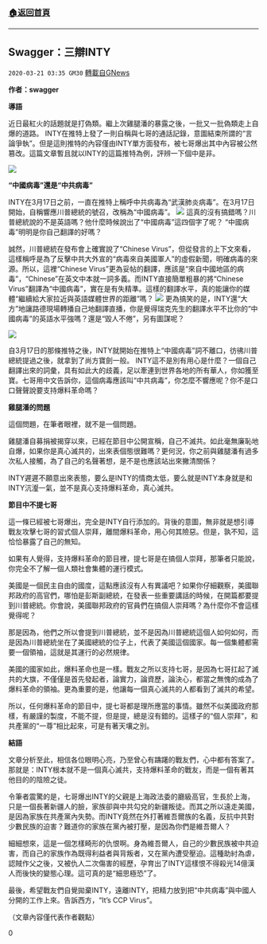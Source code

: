 ###  [:house:返回首頁](https://github.com/ourhimalayas/txt)
---

## Swagger：三辯INTY
`2020-03-21 03:35 GM30` [轉載自GNews](https://gnews.org/zh-hant/147415/)

**作者：swagger**

**導語**

近日最紅火的話題就是打偽類。繼上次雞腿潘的暴露之後，一批又一批偽類走上自爆的道路。 INTY在推特上發了一則自稱與七哥的通話記錄，意圖結束所謂的“言論爭執”。但是這則推特的內容僅由INTY單方面發布，被七哥爆出其中內容被公然篡改。這篇文章暫且就以INTY的這篇推特為例，評辨一下個中是非。

![](https://s3-ap-northeast-1.amazonaws.com/news.guo.offload.media/wp-content/uploads/2020/03/21031929/1-1-31.jpg)

**“中國病毒”還是“中共病毒”**

INTY在3月17日之前，一直在推特上稱呼中共病毒為“武漢肺炎病毒”。在3月17日開始，自稱響應川普總統的號召，改稱為“中國病毒”。
![](https://s3-ap-northeast-1.amazonaws.com/news.guo.offload.media/wp-content/uploads/2020/03/21031832/2-81.png)
這真的沒有搞錯嗎？川普總統說的不是英語嗎？他什麼時候說出了“中國病毒”這四個字了呢？ “中國病毒”明明是你自己翻譯的好嗎？

誠然，川普總統在發布會上確實說了“Chinese Virus”，但從發言的上下文來看，這樣稱呼是為了反擊中共大外宣的“病毒來自美國軍人”的虛假新聞，明確病毒的來源。所以，這裡“Chinese Virus”更為妥帖的翻譯，應該是“來自中國地區的病毒”，“Chinese”在英文中本就一詞多義。而INTY直接簡單粗暴的將“Chinese Virus”翻譯為“中國病毒”，實在是有失精準。這樣的翻譯水平，真的能讓你的媒體“繼續給大家拉近與英語媒體世界的距離”嗎？
![](https://s3-ap-northeast-1.amazonaws.com/news.guo.offload.media/wp-content/uploads/2020/03/21031908/3-2-12.png)
更為搞笑的是，INTY還“大方”地讓路德現場轉播自己地翻譯直播，你是覺得瑞克先生的翻譯水平不比你的“中國病毒”的英語水平強嗎？還是“毀人不倦”，另有圖謀呢？

![](https://s3-ap-northeast-1.amazonaws.com/news.guo.offload.media/wp-content/uploads/2020/03/21032057/4-37.png)

自3月17日的那條推特之後，INTY就開始在推特上“中國病毒”詞不離口，彷彿川普總統提過之後，就拿到了尚方寶劍一般。 INTY這不是別有用心是什麼？一個自己翻譯出來的詞彙，具有如此大的歧義，足以牽連到世界各地的所有華人，你如獲至寶。七哥用中文告訴你，這個病毒應該叫“中共病毒”，你怎麼不響應呢？你不是口口聲聲說要支持爆料革命嗎？

**雞腿潘的問題**

這個問題，在筆者眼裡，就不是一個問題。

雞腿潘自募捐被揭穿以來，已經在節目中公開宣稱，自己不滅共。如此毫無廉恥地自爆，如果你是真心滅共的，出來表個態很難嗎？更何況，你之前與雞腿潘有過多次私人接觸，為了自己的名聲著想，是不是也應該站出來撇清關係？

INTY遲遲不願意出來表態，要么是INTY的情商太低，要么就是INTY本身就是和INTY沆瀣一氣，並不是真心支持爆料革命，真心滅共。

**節目中不提七哥**

這一條已經被七哥爆出，完全是INTY自行添加的。背後的意圖，無非就是想引導戰友攻擊七哥的習式個人崇拜，離間爆料革命，用心何其險惡。但是，孰不知，這恰恰暴露了自己的無知。

如果有人覺得，支持爆料革命的節目裡，提七哥是在搞個人崇拜，那筆者只能說，你完全不了解一個人類社會集體的運行模式。

美國是一個民主自由的國度，這點應該沒有人有異議吧？如果你仔細觀察，美國聯邦政府的高官們，哪怕是彭斯副總統，在發表一些重要講話的時候，在開篇都要提到川普總統。你會說，美國聯邦政府的官員們在搞個人崇拜嗎？為什麼你不會這樣覺得呢？

那是因為，他們之所以會提到川普總統，並不是因為川普總統這個人如何如何，而是因為川普總統坐在了美國總統的位子上，代表了美國這個國家。每一個集體都需要一個領袖，這就是其運行的必然規律。

美國的國家如此，爆料革命也是一樣。戰友之所以支持七哥，是因為七哥扛起了滅共的大旗，不僅僅是首先發起者，論實力，論資歷，論決心，都當之無愧的成為了爆料革命的領袖。更為重要的是，他讓每一個真心滅共的人都看到了滅共的希望。

所以，任何爆料革命的節目中，提七哥都是理所應當的事情。雖然不似美國政府那樣，有嚴謹的製度，不能不提，但是提，總是沒有錯的。這樣子的“個人崇拜”，和共產黨的“一尊”相比起來，可是有著天壤之別。

**結語**

文章分析至此，相信各位眼明心亮，乃至曾心有躊躇的戰友們，心中都有答案了。那就是：INTY根本就不是一個真心滅共，支持爆料革命的戰友，而是一個有著其他目的的陰險之徒。

令筆者震驚的是，七哥爆出INTY的父親是上海政法委的廳級高官，生長於上海，只是一個長著新疆人的臉，家族卻與中共勾兌的新疆叛徒。而其之所以遠走美國，是因為家族在共產黨內失勢。而INTY竟然在外打著維吾爾族的名義，反抗中共對少數民族的迫害？難道你的家族在黨內被打壓，是因為你們是維吾爾人？

細細想來，這是一個怎樣畸形的仇恨啊。身為維吾爾人，自己的少數民族被中共迫害，而自己的家族作為既得利益者與背叛者，又在黨內遭受壓迫。這種助紂為虐，認賊作父之後，又被仇人二次傷害的經歷，孕育出了INTY這樣恨不得殺光14億漢人而後快的變態心理。這可真的是“細思極恐”了。

最後，希望戰友們自覺拋棄INTY，遠離INTY，把精力放到把“中共病毒”與中國人分開的工作上來。告訴西方，“It’s CCP Virus”。

（文章內容僅代表作者觀點）

0
